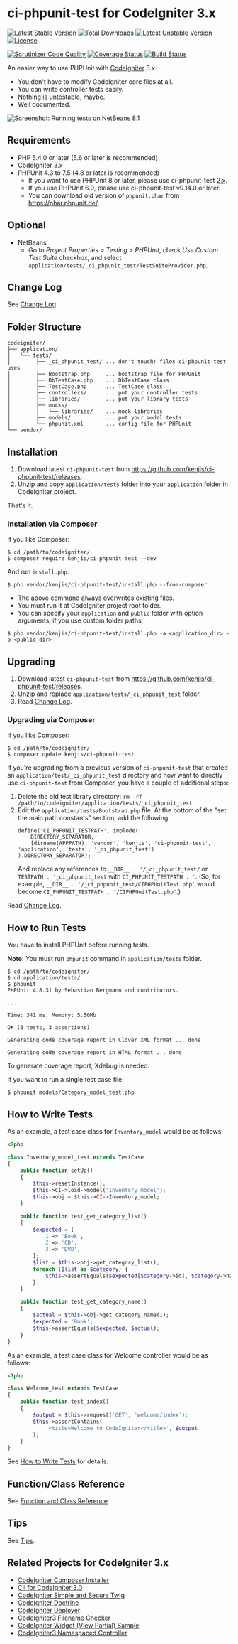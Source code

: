 # ci-phpunit-test for CodeIgniter 3.x

[![Latest Stable Version](https://poser.pugx.org/kenjis/ci-phpunit-test/v/stable)](https://packagist.org/packages/kenjis/ci-phpunit-test) [![Total Downloads](https://poser.pugx.org/kenjis/ci-phpunit-test/downloads)](https://packagist.org/packages/kenjis/ci-phpunit-test) [![Latest Unstable Version](https://poser.pugx.org/kenjis/ci-phpunit-test/v/unstable)](https://packagist.org/packages/kenjis/ci-phpunit-test) [![License](https://poser.pugx.org/kenjis/ci-phpunit-test/license)](https://packagist.org/packages/kenjis/ci-phpunit-test)

[![Scrutinizer Code Quality](https://scrutinizer-ci.com/g/kenjis/ci-phpunit-test/badges/quality-score.png?b=master)](https://scrutinizer-ci.com/g/kenjis/ci-phpunit-test/?branch=master)
[![Coverage Status](https://coveralls.io/repos/kenjis/ci-phpunit-test/badge.svg?branch=master)](https://coveralls.io/r/kenjis/ci-phpunit-test?branch=master)
[![Build Status](https://travis-ci.org/kenjis/ci-phpunit-test.svg?branch=master)](https://travis-ci.org/kenjis/ci-phpunit-test)

An easier way to use PHPUnit with [CodeIgniter](https://github.com/bcit-ci/CodeIgniter) 3.x.

* You don't have to modify CodeIgniter core files at all.
* You can write controller tests easily.
* Nothing is untestable, maybe.
* Well documented.

![Screenshot: Running tests on NetBeans 8.1](https://pbs.twimg.com/media/CUUmhxWVAAAwx3b.png)

## Requirements

* PHP 5.4.0 or later (5.6 or later is recommended)
* CodeIgniter 3.x
* PHPUnit 4.3 to 7.5 (4.8 or later is recommended)
  * If you want to use PHPUnit 8 or later, please use ci-phpunit-test [2.x](https://github.com/kenjis/ci-phpunit-test/tree/2.x).
  * If you use PHPUnit 6.0, please use ci-phpunit-test v0.14.0 or later.
  * You can download old version of `phpunit.phar` from <https://phar.phpunit.de/>.

## Optional

* NetBeans
  * Go to *Project Properties > Testing > PHPUnit*, check *Use Custom Test Suite* checkbox, and select `application/tests/_ci_phpunit_test/TestSuiteProvider.php`.

## Change Log

See [Change Log](https://github.com/kenjis/ci-phpunit-test/blob/master/application/tests/_ci_phpunit_test/ChangeLog.md).

## Folder Structure

~~~
codeigniter/
├── application/
│   └── tests/
│        ├── _ci_phpunit_test/ ... don't touch! files ci-phpunit-test uses
│        ├── Bootstrap.php     ... bootstrap file for PHPUnit
│        ├── DbTestCase.php    ... DbTestCase class
│        ├── TestCase.php      ... TestCase class
│        ├── controllers/      ... put your controller tests
│        ├── libraries/        ... put your library tests
│        ├── mocks/
│        │   └── libraries/    ... mock libraries
│        ├── models/           ... put your model tests
│        └── phpunit.xml       ... config file for PHPUnit
└── vendor/
~~~

## Installation

1. Download latest `ci-phpunit-test` from <https://github.com/kenjis/ci-phpunit-test/releases>.
2. Unzip and copy `application/tests` folder into your `application` folder in CodeIgniter project.

That's it.

### Installation via Composer

If you like Composer:

~~~
$ cd /path/to/codeigniter/
$ composer require kenjis/ci-phpunit-test --dev
~~~

And run `install.php`:

~~~
$ php vendor/kenjis/ci-phpunit-test/install.php --from-composer
~~~

* The above command always overwrites existing files.
* You must run it at CodeIgniter project root folder.
* You can specify your `application` and `public` folder with option arguments, if you use custom folder paths.

~~~
$ php vendor/kenjis/ci-phpunit-test/install.php -a <application_dir> -p <public_dir>
~~~

## Upgrading

1. Download latest `ci-phpunit-test` from <https://github.com/kenjis/ci-phpunit-test/releases>.
2. Unzip and replace `application/tests/_ci_phpunit_test` folder.
3. Read [Change Log](https://github.com/kenjis/ci-phpunit-test/blob/master/application/tests/_ci_phpunit_test/ChangeLog.md).

### Upgrading via Composer

If you like Composer:

~~~
$ cd /path/to/codeigniter/
$ composer update kenjis/ci-phpunit-test
~~~

If you're upgrading from a previous version of `ci-phpunit-test` that created
an `application/test/_ci_phpunit_test` directory and now want to directly use
`ci-phpunit-test` from Composer, you have a couple of additional steps:

1. Delete the old test library directory: `rm -rf /path/to/codeigniter/application/tests/_ci_phpunit_test`
2. Edit the `application/tests/Bootstrap.php` file.  At the bottom of the "set the main path constants"
   section, add the following:
    ```
    define('CI_PHPUNIT_TESTPATH', implode(
        DIRECTORY_SEPARATOR,
        [dirname(APPPATH), 'vendor', 'kenjis', 'ci-phpunit-test', 'application', 'tests', '_ci_phpunit_test']
    ).DIRECTORY_SEPARATOR);
    ```
    And replace any references to `__DIR__ . '/_ci_phpunit_test/` or `TESTPATH . '_ci_phpunit_test` with
    `CI_PHPUNIT_TESTPATH . '`.  (So, for example, `__DIR__ . '/_ci_phpunit_test/CIPHPUnitTest.php'`
    would become `CI_PHPUNIT_TESTPATH . '/CIPHPUnitTest.php'`.)

Read [Change Log](https://github.com/kenjis/ci-phpunit-test/blob/master/application/tests/_ci_phpunit_test/ChangeLog.md).

## How to Run Tests

You have to install PHPUnit before running tests.

**Note:** You must run `phpunit` command in `application/tests` folder.

~~~
$ cd /path/to/codeigniter/
$ cd application/tests/
$ phpunit
PHPUnit 4.8.31 by Sebastian Bergmann and contributors.

...

Time: 341 ms, Memory: 5.50Mb

OK (3 tests, 3 assertions)

Generating code coverage report in Clover XML format ... done

Generating code coverage report in HTML format ... done
~~~

To generate coverage report, Xdebug is needed.

If you want to run a single test case file:

~~~
$ phpunit models/Category_model_test.php
~~~

## How to Write Tests

As an example, a test case class for `Inventory_model` would be as follows:

~~~php
<?php

class Inventory_model_test extends TestCase
{
    public function setUp()
    {
        $this->resetInstance();
        $this->CI->load->model('Inventory_model');
        $this->obj = $this->CI->Inventory_model;
    }

    public function test_get_category_list()
    {
        $expected = [
            1 => 'Book',
            2 => 'CD',
            3 => 'DVD',
        ];
        $list = $this->obj->get_category_list();
        foreach ($list as $category) {
            $this->assertEquals($expected[$category->id], $category->name);
        }
    }

    public function test_get_category_name()
    {
        $actual = $this->obj->get_category_name(1);
        $expected = 'Book';
        $this->assertEquals($expected, $actual);
    }
}
~~~

As an example, a test case class for Welcome controller would be as follows:

~~~php
<?php

class Welcome_test extends TestCase
{
    public function test_index()
    {
        $output = $this->request('GET', 'welcome/index');
        $this->assertContains(
            '<title>Welcome to CodeIgniter</title>', $output
        );
    }
}
~~~

See [How to Write Tests](https://github.com/kenjis/ci-phpunit-test/blob/master/docs/HowToWriteTests.md) for details.

## Function/Class Reference

See [Function and Class Reference](https://github.com/kenjis/ci-phpunit-test/blob/master/docs/FunctionAndClassReference.md).

## Tips

See [Tips](https://github.com/kenjis/ci-phpunit-test/blob/master/docs/Tips.md).

## Related Projects for CodeIgniter 3.x

* [CodeIgniter Composer Installer](https://github.com/kenjis/codeigniter-composer-installer)
* [Cli for CodeIgniter 3.0](https://github.com/kenjis/codeigniter-cli)
* [CodeIgniter Simple and Secure Twig](https://github.com/kenjis/codeigniter-ss-twig)
* [CodeIgniter Doctrine](https://github.com/kenjis/codeigniter-doctrine)
* [CodeIgniter Deployer](https://github.com/kenjis/codeigniter-deployer)
* [CodeIgniter3 Filename Checker](https://github.com/kenjis/codeigniter3-filename-checker)
* [CodeIgniter Widget (View Partial) Sample](https://github.com/kenjis/codeigniter-widgets)
* [CodeIgniter3 Namespaced Controller](https://github.com/kenjis/codeigniter3-namespaced-controller)
